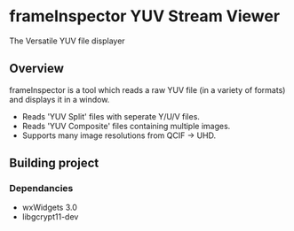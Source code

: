 # frameInspector YUV Stream Viewer

The Versatile YUV file displayer

## Overview
frameInspector is a tool which reads a raw YUV file (in a variety of formats) and displays it in a window.

* Reads 'YUV Split' files with seperate Y/U/V files.
* Reads 'YUV Composite' files containing multiple images.
* Supports many image resolutions from QCIF -> UHD.

## Building project

### Dependancies

* wxWidgets 3.0
* libgcrypt11-dev

